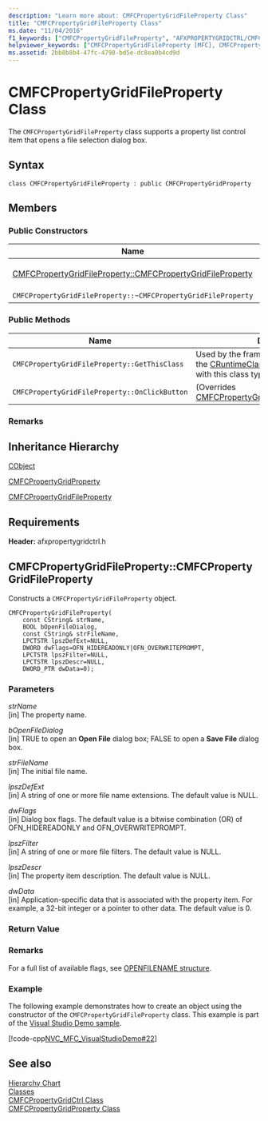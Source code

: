 ```yaml
---
description: "Learn more about: CMFCPropertyGridFileProperty Class"
title: "CMFCPropertyGridFileProperty Class"
ms.date: "11/04/2016"
f1_keywords: ["CMFCPropertyGridFileProperty", "AFXPROPERTYGRIDCTRL/CMFCPropertyGridFileProperty", "AFXPROPERTYGRIDCTRL/CMFCPropertyGridFileProperty::CMFCPropertyGridFileProperty"]
helpviewer_keywords: ["CMFCPropertyGridFileProperty [MFC], CMFCPropertyGridFileProperty"]
ms.assetid: 2bb8b8b4-47fc-4798-bd5e-dc8ea0b4cd9d
---
```

# CMFCPropertyGridFileProperty Class

The `CMFCPropertyGridFileProperty` class supports a property list control item that opens a file selection dialog box.

## Syntax

```
class CMFCPropertyGridFileProperty : public CMFCPropertyGridProperty
```

## Members

### Public Constructors

|Name|Description|
|----------|-----------------|
|[CMFCPropertyGridFileProperty::CMFCPropertyGridFileProperty](#cmfcpropertygridfileproperty)|Constructs a `CMFCPropertyGridFileProperty` object.|
|`CMFCPropertyGridFileProperty::~CMFCPropertyGridFileProperty`|Destructor.|

### Public Methods

|Name|Description|
|----------|-----------------|
|`CMFCPropertyGridFileProperty::GetThisClass`|Used by the framework to obtain a pointer to the [CRuntimeClass](../../mfc/reference/cruntimeclass-structure.md) object that is associated with this class type.|
|`CMFCPropertyGridFileProperty::OnClickButton`|(Overrides [CMFCPropertyGridProperty::OnClickButton](../../mfc/reference/cmfcpropertygridproperty-class.md#onclickbutton).)|

### Remarks

## Inheritance Hierarchy

[CObject](../../mfc/reference/cobject-class.md)

[CMFCPropertyGridProperty](../../mfc/reference/cmfcpropertygridproperty-class.md)

[CMFCPropertyGridFileProperty](../../mfc/reference/cmfcpropertygridfileproperty-class.md)

## Requirements

**Header:** afxpropertygridctrl.h

## <a name="cmfcpropertygridfileproperty"></a> CMFCPropertyGridFileProperty::CMFCPropertyGridFileProperty

Constructs a `CMFCPropertyGridFileProperty` object.

```
CMFCPropertyGridFileProperty(
    const CString& strName,
    BOOL bOpenFileDialog,
    const CString& strFileName,
    LPCTSTR lpszDefExt=NULL,
    DWORD dwFlags=OFN_HIDEREADONLY|OFN_OVERWRITEPROMPT,
    LPCTSTR lpszFilter=NULL,
    LPCTSTR lpszDescr=NULL,
    DWORD_PTR dwData=0);
```

### Parameters

*strName*<br/>
[in] The property name.

*bOpenFileDialog*<br/>
[in] TRUE to open an **Open File** dialog box; FALSE to open a **Save File** dialog box.

*strFileName*<br/>
[in] The initial file name.

*lpszDefExt*<br/>
[in] A string of one or more file name extensions. The default value is NULL.

*dwFlags*<br/>
[in] Dialog box flags. The default value is a bitwise combination (OR) of OFN_HIDEREADONLY and OFN_OVERWRITEPROMPT.

*lpszFilter*<br/>
[in] A string of one or more file filters. The default value is NULL.

*lpszDescr*<br/>
[in] The property item description. The default value is NULL.

*dwData*<br/>
[in] Application-specific data that is associated with the property item. For example, a 32-bit integer or a pointer to other data. The default value is 0.

### Return Value

### Remarks

For a full list of available flags, see [OPENFILENAME structure](/windows/win32/api/commdlg/ns-commdlg-openfilenamew).

### Example

The following example demonstrates how to create an object using the constructor of the `CMFCPropertyGridFileProperty` class. This example is part of the [Visual Studio Demo sample](../../overview/visual-cpp-samples.md).

[!code-cpp[NVC_MFC_VisualStudioDemo#22](../../mfc/codesnippet/cpp/cmfcpropertygridfileproperty-class_1.cpp)]

## See also

[Hierarchy Chart](../../mfc/hierarchy-chart.md)<br/>
[Classes](../../mfc/reference/mfc-classes.md)<br/>
[CMFCPropertyGridCtrl Class](../../mfc/reference/cmfcpropertygridctrl-class.md)<br/>
[CMFCPropertyGridProperty Class](../../mfc/reference/cmfcpropertygridproperty-class.md)
